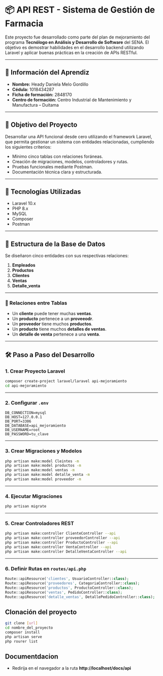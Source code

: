 # 📦 API REST - Sistema de Gestión de Farmacia

Este proyecto fue desarrollado como parte del plan de mejoramiento del programa **Tecnólogo en Análisis y Desarrollo de Software** del SENA. El objetivo es demostrar habilidades en el desarrollo backend utilizando Laravel y aplicar buenas prácticas en la creación de APIs RESTful.

---

## 👤 Información del Aprendiz

- **Nombre:** Heady Daniela Melo Gordillo  
- **Cédula:** 1018434287  
- **Ficha de formación:** 2848170  
- **Centro de formación:** Centro Industrial de Mantenimiento y Manufactura – Duitama

---

## 🎯 Objetivo del Proyecto

Desarrollar una API funcional desde cero utilizando el framework Laravel, que permita gestionar un sistema con entidades relacionadas, cumpliendo los siguientes criterios:

- Mínimo cinco tablas con relaciones foráneas.
- Creación de migraciones, modelos, controladores y rutas.
- Pruebas funcionales mediante Postman.
- Documentación técnica clara y estructurada.

---

## 🧰 Tecnologías Utilizadas

- Laravel 10.x  
- PHP 8.x  
- MySQL  
- Composer  
- Postman  

---

## 🧱 Estructura de la Base de Datos

Se diseñaron cinco entidades con sus respectivas relaciones:

1. **Empleados**  
2. **Productos**  
3. **Clientes**  
4. **Ventas**  
5. **Detalle_venta**

---

### 🔗 Relaciones entre Tablas

- Un **cliente** puede tener muchas **ventas**.  
- Un **producto** pertenece a un **proveeodr**.  
- Un **proveedor** tiene muchos **productos**.  
- Un **producto** tiene muchos **detalles de ventas**.
- Un **detalle de venta** pertenece a una **venta**.  

---

## 🛠️ Paso a Paso del Desarrollo

### 1. Crear Proyecto Laravel

```bash
composer create-project laravel/laravel api-mejoramiento
cd api-mejoramiento
```

---

### 2. Configurar `.env`

```dotenv
DB_CONNECTION=mysql
DB_HOST=127.0.0.1
DB_PORT=3306
DB_DATABASE=api_mejoramiento
DB_USERNAME=root
DB_PASSWORD=tu_clave
```

---

### 3. Crear Migraciones y Modelos

```bash
php artisan make:model Cleintes -m
php artisan make:model productos -m
php artisan make:model ventas -m
php artisan make:model detalle_venta -m
php artisan make:model proveedor -m
```

---

### 4. Ejecutar Migraciones

```bash
php artisan migrate
```

---

### 5. Crear Controladores REST

```bash
php artisan make:controller ClienteController --api
php artisan make:controller proveedorController --api
php artisan make:controller ProductoController --api
php artisan make:controller VentaController --api
php artisan make:controller DetalleVentaController --api
```

---

### 6. Definir Rutas en `routes/api.php`

```php
Route::apiResource('clientes', UsuarioController::class);
Route::apiResource('proveedores', CategoriaController::class);
Route::apiResource('productos', ProductoController::class);
Route::apiResource('ventas', PedidoController::class);
Route::apiResource('detalle_ventas', DetallePedidoController::class);
```

## Clonación del proyecto 
```bash
git clone [url]
cd nombre_del_proyecto
composer install
php artisan serve 
php rourer list 
```
## Documentdacion 

- Redirija en el navegador a la ruta **http://localhost/docs/api**